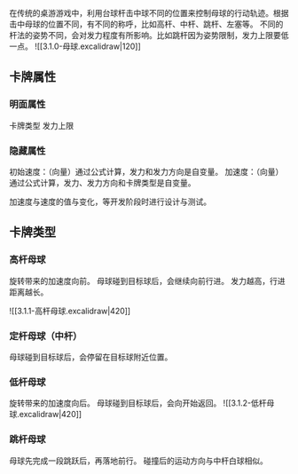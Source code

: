 在传统的桌游游戏中，利用台球杆击中球不同的位置来控制母球的行动轨迹。根据击中母球的位置不同，有不同的称呼，比如高杆、中杆、跳杆、左塞等。
不同的杆法的姿势不同，会对发力程度有所影响。比如跳杆因为姿势限制，发力上限要低一点。
![[3.1.0-母球.excalidraw|120]]

## 卡牌属性

### 明面属性

卡牌类型
发力上限

### 隐藏属性

初始速度：（向量）通过公式计算，发力和发力方向是自变量。
加速度：（向量）通过公式计算，发力、发力方向和卡牌类型是自变量。

加速度与速度的值与变化，等开发阶段时进行设计与测试。

## 卡牌类型

### 高杆母球

旋转带来的加速度向前。
母球碰到目标球后，会继续向前行进。
发力越高，行进距离越长。

![[3.1.1-高杆母球.excalidraw|420]]

### 定杆母球（中杆）

母球碰到目标球后，会停留在目标球附近位置。

### 低杆母球

旋转带来的加速度向后。
母球碰到目标球后，会向开始返回。
![[3.1.2-低杆母球.excalidraw|420]]

### 跳杆母球

母球先完成一段跳跃后，再落地前行。
碰撞后的运动方向与中杆白球相似。
